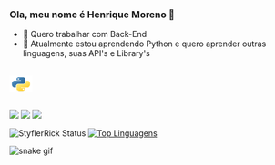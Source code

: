 ### Ola, meu nome é Henrique Moreno 👋

- 🔭 Quero trabalhar com Back-End
- 🌱 Atualmente estou aprendendo Python e quero aprender outras linguagens, suas API's e Library's

<div style="display: inline_block"><br>
  <img align="center" alt="rick-Python" height="30" width="40" src="https://raw.githubusercontent.com/devicons/devicon/master/icons/python/python-original.svg">
</div>
  
  ##
 
<div> 
  <a href="https://instagram.com/rckmoren" target="_blank"><img src="https://img.shields.io/badge/-Instagram-%23E4405F?style=for-the-badge&logo=instagram&logoColor=white" target="_blank"></a>
  <a href = "mailto:henriquemorenoo@icloud.com"><img src="https://img.shields.io/badge/iCloud-3693F3?style=for-the-badge&logo=iCloud&logoColor=white" target="_blank"></a>
  <a href="https://www.linkedin.com/in/henrique-moreno-548a28267/" target="_blank"><img src="https://img.shields.io/badge/-LinkedIn-%230077B5?style=for-the-badge&logo=linkedin&logoColor=white" target="_blank"></a> 
  
  ![StyflerRick Status](https://github-readme-stats.vercel.app/api?username=StyflerRick&show_icons=true&theme=dark) [![Top Linguagens](https://github-readme-stats.vercel.app/api/top-langs/?username=StyflerRick&layout=compact&theme=dark)](https://github.com/StyflerRick/github-readme-stats)

  ![snake gif](https://github.com/StyflerRick/StyflerRick/blob/output/github-contribution-grid-snake.svg)
  
</div>

